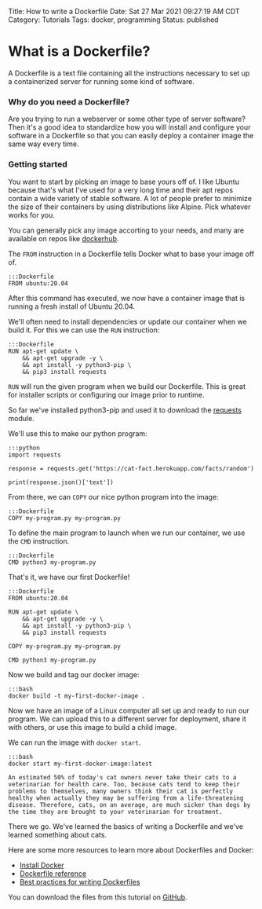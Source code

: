 Title: How to write a Dockerfile
Date: Sat 27 Mar 2021 09:27:19 AM CDT
Category: Tutorials
Tags: docker, programming
Status: published

# What is a Dockerfile?

A Dockerfile is a text file containing all the instructions necessary to set up a containerized server for running some kind of software.

### Why do you need a Dockerfile?

Are you trying to run a webserver or some other type of server software? Then it's a good idea to standardize how you will install and configure your software in a Dockerfile so that you can easily deploy a container image the same way every time.

### Getting started

You want to start by picking an image to base yours off of. I like Ubuntu because that's what I've used for a very long time and their apt repos contain a wide variety of stable software. A lot of people prefer to minimize the size of their containers by using distributions like Alpine. Pick whatever works for you.

You can generally pick any image accorting to your needs, and many are available on repos like [dockerhub](https://hub.docker.com/search?q=&type=image). 

The `FROM` instruction in a Dockerfile tells Docker what to base your image off of. 

```
:::Dockerfile
FROM ubuntu:20.04
```

After this command has executed, we now have a container image that is running a fresh install of Ubuntu 20.04.

We'll often need to install dependencies or update our container when we build it. For this we can use the `RUN` instruction:

```
:::Dockerfile
RUN apt-get update \
    && apt-get upgrade -y \
    && apt install -y python3-pip \
    && pip3 install requests
```

`RUN` will run the given program when we build our Dockerfile. This is great for installer scripts or configuring our image prior to runtime. 

So far we've installed python3-pip and used it to download the [requests](https://2.python-requests.org/en/master/) module.

We'll use this to make our python program:

```
:::python
import requests

response = requests.get('https://cat-fact.herokuapp.com/facts/random')

print(response.json()['text'])
```

From there, we can `COPY` our nice python program into the image:

```
:::Dockerfile
COPY my-program.py my-program.py
```

To define the main program to launch when we run our container, we use the `CMD` instruction.

```
:::Dockerfile
CMD python3 my-program.py
```

That's it, we have our first Dockerfile!

```
:::Dockerfile
FROM ubuntu:20.04

RUN apt-get update \
    && apt-get upgrade -y \
    && apt install -y python3-pip \
    && pip3 install requests

COPY my-program.py my-program.py

CMD python3 my-program.py
```

Now we build and tag our docker image:
```
:::bash
docker build -t my-first-docker-image .
```

Now we have an image of a Linux computer all set up and ready to run our program. We can upload this to a different server for deployment, share it with others, or use this image to build a child image.

We can run the image with `docker start`.

```
:::bash
docker start my-first-docker-image:latest

An estimated 50% of today's cat owners never take their cats to a veterinarian for health care. Too, because cats tend to keep their problems to themselves, many owners think their cat is perfectly healthy when actually they may be suffering from a life-threatening disease. Therefore, cats, on an average, are much sicker than dogs by the time they are brought to your veterinarian for treatment.
```

There we go. We've learned the basics of writing a Dockerfile and we've learned something about cats.

Here are some more resources to learn more about Dockerfiles and Docker:

* [Install Docker](https://docs.docker.com/get-docker/)
* [Dockerfile reference](https://docs.docker.com/engine/reference/builder/)
* [Best practices for writing Dockerfiles](https://docs.docker.com/develop/develop-images/dockerfile_best-practices/)

You can download the files from this tutorial on [GitHub](https://github.com/brokenkey/my-first-dockerfile).
